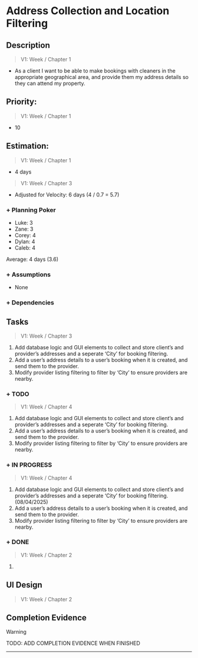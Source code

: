 # Address Collection and Location Filtering

## Description  

>   V1: Week / Chapter 1
- As a client I want to be able to make bookings with cleaners in the appropriate geographical area, and provide them my address details so they can attend my property. 

## Priority:  
>   V1: Week / Chapter 1 
- 10

## Estimation:  

>   V1: Week / Chapter 1
- 4 days

>   V1: Week / Chapter 3
- Adjusted for Velocity: 6 days (4 / 0.7 = 5.7)
  
### + Planning Poker  
  
- Luke: 3
- Zane: 3
- Corey: 4
- Dylan: 4
- Caleb: 4

Average: 4 days (3.6)

### + Assumptions  

- None

### + Dependencies



## Tasks  
>   V1: Week / Chapter 3
1. Add database logic and GUI elements to collect and store client’s and provider’s addresses and a seperate ‘City’ for booking filtering. 
2. Add a user’s address details to a user’s booking when it is created, and send them to the provider. 
3. Modify provider listing filtering to filter by ‘City’ to ensure providers are nearby. 

### + TODO
>   V1: Week / Chapter 4
1. Add database logic and GUI elements to collect and store client’s and provider’s addresses and a seperate ‘City’ for booking filtering.
2. Add a user’s address details to a user’s booking when it is created, and send them to the provider. 
3. Modify provider listing filtering to filter by ‘City’ to ensure providers are nearby. 
### + IN PROGRESS 
>   V1: Week / Chapter 4
1. Add database logic and GUI elements to collect and store client’s and provider’s addresses and a seperate ‘City’ for booking filtering. (08/04/2025)
2. Add a user’s address details to a user’s booking when it is created, and send them to the provider. 
3. Modify provider listing filtering to filter by ‘City’ to ensure providers are nearby. 
### + DONE
>   V1: Week / Chapter 2
1.


## UI Design  
>   V1: Week / Chapter 2


## Completion Evidence 
> [!WARNING]
> TODO: ADD COMPLETION EVIDENCE WHEN FINISHED

---
